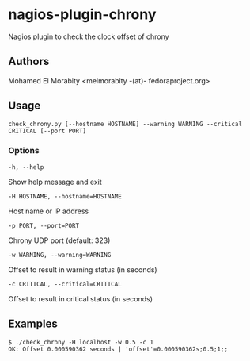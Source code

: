 # nagios-plugin-chrony

Nagios plugin to check the clock offset of chrony

## Authors

Mohamed El Morabity <melmorabity -(at)- fedoraproject.org>

## Usage

    check_chrony.py [--hostname HOSTNAME] --warning WARNING --critical CRITICAL [--port PORT]

### Options

    -h, --help

Show help message and exit

    -H HOSTNAME, --hostname=HOSTNAME

Host name or IP address

    -p PORT, --port=PORT

Chrony UDP port (default: 323)

    -w WARNING, --warning=WARNING

Offset to result in warning status (in seconds)

    -c CRITICAL, --critical=CRITICAL

Offset to result in critical status (in seconds)

## Examples

    $ ./check_chrony -H localhost -w 0.5 -c 1
    OK: Offset 0.000590362 seconds | 'offset'=0.000590362s;0.5;1;;
